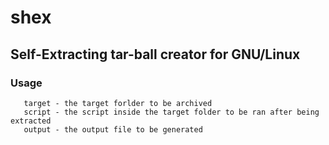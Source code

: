 shex
====

Self-Extracting tar-ball creator for GNU/Linux
----

### Usage

```Usage: shex [-s script] [-o output] target
   target - the target forlder to be archived
   script - the script inside the target folder to be ran after being extracted
   output - the output file to be generated
```
